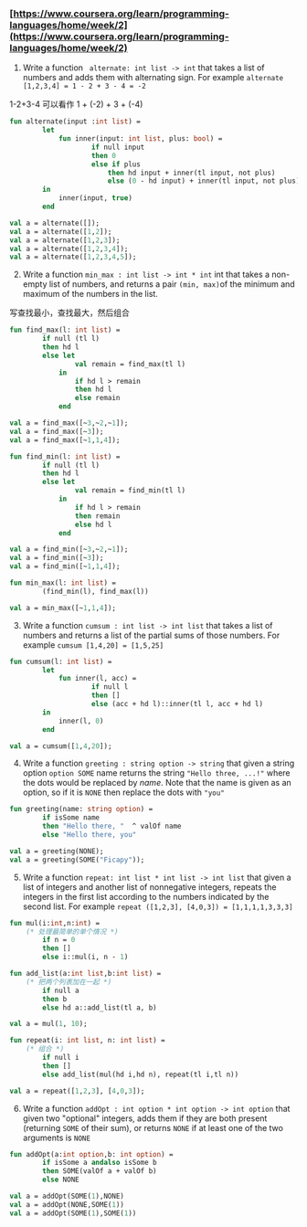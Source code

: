 ### [https://www.coursera.org/learn/programming-languages/home/week/2](https://www.coursera.org/learn/programming-languages/home/week/2)

1. Write a function ` alternate: int list -> int`  that takes a list of numbers and adds them with alternating sign. For example `alternate [1,2,3,4] = 1 - 2 + 3 - 4 = -2`

1-2+3-4 可以看作 1 + (-2) + 3 + (-4)

```sml
fun alternate(input :int list) = 
        let
            fun inner(input: int list, plus: bool) =
                    if null input
                    then 0
                    else if plus
                        then hd input + inner(tl input, not plus)
                        else (0 - hd input) + inner(tl input, not plus) (* 或者 else inner(tl input, not plus) - hd input *)
        in
            inner(input, true)
        end

val a = alternate([]);
val a = alternate([1,2]);
val a = alternate([1,2,3]);
val a = alternate([1,2,3,4]);
val a = alternate([1,2,3,4,5]);
```

2. Write a function `min_max : int list -> int * int` int that takes a non-empty list of numbers, and returns a pair `(min, max)`of the minimum and maximum of the numbers in the list.

写查找最小，查找最大，然后组合

```sml
fun find_max(l: int list) = 
        if null (tl l)
        then hd l
        else let
                val remain = find_max(tl l)
            in
                if hd l > remain
                then hd l
                else remain
            end

val a = find_max([~3,~2,~1]);
val a = find_max([~3]);
val a = find_max([~1,1,4]);

fun find_min(l: int list) = 
        if null (tl l)
        then hd l
        else let
                val remain = find_min(tl l)
            in
                if hd l > remain
                then remain
                else hd l
            end

val a = find_min([~3,~2,~1]);
val a = find_min([~3]);
val a = find_min([~1,1,4]);

fun min_max(l: int list) = 
        (find_min(l), find_max(l))

val a = min_max([~1,1,4]);
```

3. Write a function `cumsum : int list -> int list` that takes a list of numbers and returns a list of the partial sums of those numbers. For example `cumsum [1,4,20] = [1,5,25]`

```sml
fun cumsum(l: int list) = 
        let
            fun inner(l, acc) = 
                    if null l
                    then []
                    else (acc + hd l)::inner(tl l, acc + hd l)
        in
            inner(l, 0)
        end

val a = cumsum([1,4,20]);
```

4. Write a function `greeting : string option -> string` that given a string  option `option SOME` name returns the string `"Hello three, ...!"` where the dots would be replaced by *name*. Note that the name is given as an option, so if it is `NONE` then replace the dots with `"you"`

```sml
fun greeting(name: string option) = 
        if isSome name
        then "Hello there, "  ^ valOf name
        else "Hello there, you"

val a = greeting(NONE);
val a = greeting(SOME("Ficapy"));
```

5. Write a function `repeat: int list * int list -> int list`  that given a list of integers and another list of nonnegative integers, repeats the integers in the first list according to the numbers indicated by the second list. For example `repeat ([1,2,3], [4,0,3]) = [1,1,1,1,3,3,3]`

```sml
fun mul(i:int,n:int) = 
    (* 处理最简单的单个情况 *)
        if n = 0
        then []
        else i::mul(i, n - 1)

fun add_list(a:int list,b:int list) = 
    (* 把两个列表加在一起 *)
        if null a
        then b
        else hd a::add_list(tl a, b)

val a = mul(1, 10);

fun repeat(i: int list, n: int list) = 
    (* 组合 *)
        if null i
        then []
        else add_list(mul(hd i,hd n), repeat(tl i,tl n))

val a = repeat([1,2,3], [4,0,3]);
```

6. Write a function `addOpt : int option * int option -> int option` that given two "optional" integers, adds them if they are both present (returning `SOME` of their sum), or returns `NONE` if at least one of the two arguments is `NONE`

```sml
fun addOpt(a:int option,b: int option) =
        if isSome a andalso isSome b
        then SOME(valOf a + valOf b)
        else NONE

val a = addOpt(SOME(1),NONE)
val a = addOpt(NONE,SOME(1))
val a = addOpt(SOME(1),SOME(1))
```

